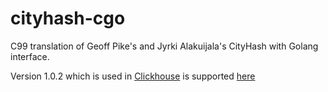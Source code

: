 # cityhash-cgo #

C99 translation of Geoff Pike's and Jyrki Alakuijala's CityHash with Golang interface.

Version 1.0.2 which is used in [Clickhouse](https://clickhouse.yandex/docs/en/query_language/functions/hash_functions/#cityhash64) is supported [here](/github/5cmpersec/cityhash/tree/v1.0.2)
